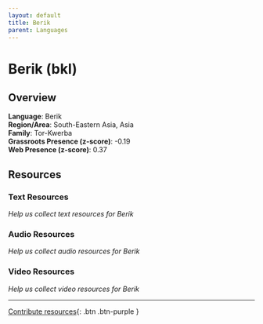 ```yaml
---
layout: default
title: Berik
parent: Languages
---
```


# Berik (bkl)

## Overview

**Language**: Berik  
**Region/Area**: South-Eastern Asia, Asia  
**Family**: Tor-Kwerba  
**Grassroots Presence (z-score)**: -0.19  
**Web Presence (z-score)**: 0.37  

## Resources

### Text Resources
*Help us collect text resources for Berik*

### Audio Resources
*Help us collect audio resources for Berik*

### Video Resources
*Help us collect video resources for Berik*

---

[Contribute resources](https://forms.office.com/e/1SfLJx3u1r){: .btn .btn-purple }
